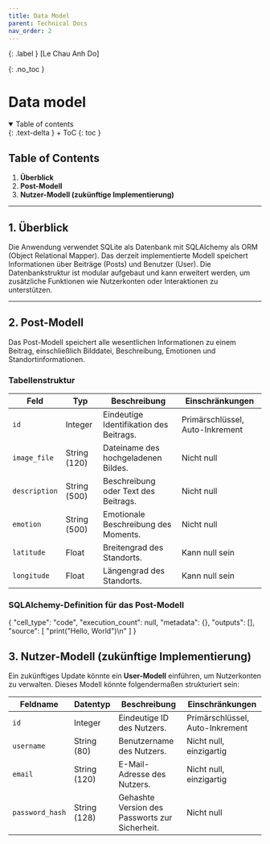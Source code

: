 ```yaml
---
title: Data Model
parent: Technical Docs
nav_order: 2
---
```


{: .label }
[Le Chau Anh Do]

{: .no_toc }
# Data model

<details open markdown="block">
{: .text-delta }
<summary>Table of contents</summary>
+ ToC
{: toc }
</details>

## **Table of Contents**

1. **Überblick**
2. **Post-Modell**
3. **Nutzer-Modell (zukünftige Implementierung)**

---

## **1. Überblick**

Die Anwendung verwendet SQLite als Datenbank mit SQLAlchemy als ORM (Object Relational Mapper). Das derzeit implementierte Modell speichert Informationen über Beiträge (Posts) und Benutzer (User). Die Datenbankstruktur ist modular aufgebaut und kann erweitert werden, um zusätzliche Funktionen wie Nutzerkonten oder Interaktionen zu unterstützen.

---

## **2. Post-Modell**

Das Post-Modell speichert alle wesentlichen Informationen zu einem Beitrag, einschließlich Bilddatei, Beschreibung, Emotionen und Standortinformationen.

### **Tabellenstruktur**

| **Feld**        | **Typ**         | **Beschreibung**                             | **Einschränkungen**           |
|------------------|-----------------|---------------------------------------------|--------------------------------|
| `id`            | Integer         | Eindeutige Identifikation des Beitrags.     | Primärschlüssel, Auto-Inkrement |
| `image_file`    | String (120)    | Dateiname des hochgeladenen Bildes.         | Nicht null                   |
| `description`   | String (500)    | Beschreibung oder Text des Beitrags.        | Nicht null                   |
| `emotion`       | String (500)    | Emotionale Beschreibung des Moments.        | Nicht null                   |
| `latitude`      | Float           | Breitengrad des Standorts.                  | Kann null sein               |
| `longitude`     | Float           | Längengrad des Standorts.                   | Kann null sein               |

### **SQLAlchemy-Definition für das Post-Modell**

{
  "cell_type": "code",
  "execution_count": null,
  "metadata": {},
  "outputs": [],
  "source": [
    "print(\"Hello, World\")\n"
  ]
}


## **3. Nutzer-Modell (zukünftige Implementierung)**

Ein zukünftiges Update könnte ein **User-Modell** einführen, um Nutzerkonten zu verwalten. Dieses Modell könnte folgendermaßen strukturiert sein:

| **Feldname**       | **Datentyp**        | **Beschreibung**                                   | **Einschränkungen**               |
|--------------------|---------------------|--------------------------------------------------|------------------------------------|
| `id`              | Integer             | Eindeutige ID des Nutzers.                        | Primärschlüssel, Auto-Inkrement    |
| `username`        | String (80)         | Benutzername des Nutzers.                         | Nicht null, einzigartig           |
| `email`           | String (120)        | E-Mail-Adresse des Nutzers.                       | Nicht null, einzigartig           |
| `password_hash`   | String (128)        | Gehashte Version des Passworts zur Sicherheit.    | Nicht null                        |
